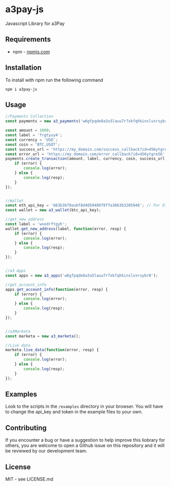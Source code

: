 # a3pay-js
Javascript Library for a3Pay


## Requirements
 * npm - [npmjs.com](https://npmjs.com/)


## Installation
To install with npm run the following command

    npm i a3pay-js



## Usage
```js
//Payments Collection
const payments = new a3_payments('w6gfpqde8a3u5lauu7r7xkfqhkinslvxrsybr0');

const amount = 1000;
const label = 'frgtyuy4';
const currency = 'USD';
const coin = 'BTC,USDT';
const success_url = 'https://my_domain.com/success_callback?id=456ytgre56';
const error_url = 'https://my_domain.com/error_callback?id=456ytgre56';
payments.create_transaction(amount, label, currency, coin, success_url, error_url, function(error, resp) {
    if (error) {
        console.log(error);
    } else {
        console.log(resp);
    }
});


//Wallet
const eth_api_key = '663b3bf8oubf8d4059489f8ffa3663b3205948'; // For Ethereum
const wallet = new a3_wallet(btc_api_key);

//get_new_address
const label = 'wsedrftgyh';
wallet.get_new_address(label, function(error, resp) {
    if (error) {
        console.log(error);
    } else {
        console.log(resp);
    }
});


//a3 Apps
const apps = new a3_apps('w6gfpqde8a3u5lauu7r7xkfqhkinslvxrsybr0');

//get_account_info
apps.get_account_info(function(error, resp) {
    if (error) {
        console.log(error);
    } else {
        console.log(resp);
    }
});


//a3Marketa
const marketa = new a3_marketa();

//Live data
marketa.live_data(function(error, resp) {
    if (error) {
        console.log(error);
    } else {
        console.log(resp);
    }
});

```


## Examples
Look to the scripts in the `/examples` directory in your browser. You will have to change the api_key and token in the example files to your own.


## Contributing
If you encounter a bug or have a suggestion to help improve this liobrary for others, you are welcome to open a Github issue on this repository and it will be reviewed by our development team.


## License
MIT - see LICENSE.md
